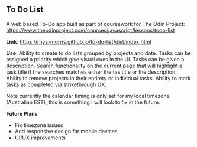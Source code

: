 ## To Do List

A web based To-Do app built as part of coursework for The Odin Project: https://www.theodinproject.com/courses/javascript/lessons/todo-list

**Link**:
https://rhys-morris.github.io/to-do-list/dist/index.html

**Use**:
Ability to create to do lists grouped by projects and date. 
Tasks can be assigned a priority which give visual cues in the UI. Tasks can be given a description.
Search functionality on the current page that will highlight a task title if the searches matches either the tas title or the description.
Ability to remove projects in their entirety or individual tasks. 
Ability to mark tasks as completed via strikethrough UX.

Note currently the calendar timing is only set for my local timezone (Australian EST), this is something I will look to fix in the future. 

**Future Plans**
- Fix timezone issues
- Add responsive design for mobile devices
- UI/UX improvements
